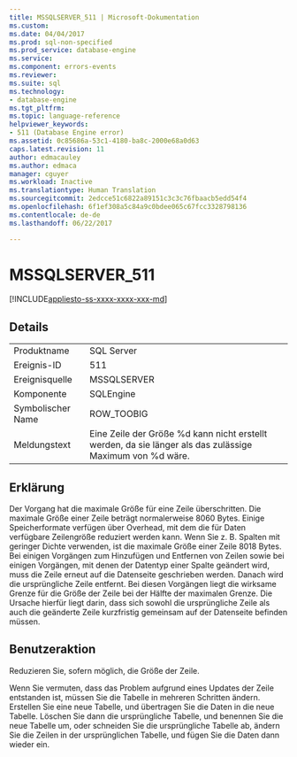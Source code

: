 ```yaml
---
title: MSSQLSERVER_511 | Microsoft-Dokumentation
ms.custom: 
ms.date: 04/04/2017
ms.prod: sql-non-specified
ms.prod_service: database-engine
ms.service: 
ms.component: errors-events
ms.reviewer: 
ms.suite: sql
ms.technology:
- database-engine
ms.tgt_pltfrm: 
ms.topic: language-reference
helpviewer_keywords:
- 511 (Database Engine error)
ms.assetid: 0c85686a-53c1-4180-ba8c-2000e68a0d63
caps.latest.revision: 11
author: edmacauley
ms.author: edmaca
manager: cguyer
ms.workload: Inactive
ms.translationtype: Human Translation
ms.sourcegitcommit: 2edcce51c6822a89151c3c3c76fbaacb5edd54f4
ms.openlocfilehash: 6f1ef308a5c84a9c0bdee065c67fcc3328798136
ms.contentlocale: de-de
ms.lasthandoff: 06/22/2017

---
```

# <a name="mssqlserver511"></a>MSSQLSERVER_511
[!INCLUDE[appliesto-ss-xxxx-xxxx-xxx-md](../../includes/appliesto-ss-xxxx-xxxx-xxx-md.md)]
  
## <a name="details"></a>Details  
  
|||  
|-|-|  
|Produktname|SQL Server|  
|Ereignis-ID|511|  
|Ereignisquelle|MSSQLSERVER|  
|Komponente|SQLEngine|  
|Symbolischer Name|ROW_TOOBIG|  
|Meldungstext|Eine Zeile der Größe %d kann nicht erstellt werden, da sie länger als das zulässige Maximum von %d wäre.|  
  
## <a name="explanation"></a>Erklärung  
Der Vorgang hat die maximale Größe für eine Zeile überschritten. Die maximale Größe einer Zeile beträgt normalerweise 8060 Bytes. Einige Speicherformate verfügen über Overhead, mit dem die für Daten verfügbare Zeilengröße reduziert werden kann. Wenn Sie z. B. Spalten mit geringer Dichte verwenden, ist die maximale Größe einer Zeile 8018 Bytes. Bei einigen Vorgängen zum Hinzufügen und Entfernen von Zeilen sowie bei einigen Vorgängen, mit denen der Datentyp einer Spalte geändert wird, muss die Zeile erneut auf die Datenseite geschrieben werden. Danach wird die ursprüngliche Zeile entfernt. Bei diesen Vorgängen liegt die wirksame Grenze für die Größe der Zeile bei der Hälfte der maximalen Grenze. Die Ursache hierfür liegt darin, dass sich sowohl die ursprüngliche Zeile als auch die geänderte Zeile kurzfristig gemeinsam auf der Datenseite befinden müssen.  
  
## <a name="user-action"></a>Benutzeraktion  
Reduzieren Sie, sofern möglich, die Größe der Zeile.  
  
Wenn Sie vermuten, dass das Problem aufgrund eines Updates der Zeile entstanden ist, müssen Sie die Tabelle in mehreren Schritten ändern. Erstellen Sie eine neue Tabelle, und übertragen Sie die Daten in die neue Tabelle. Löschen Sie dann die ursprüngliche Tabelle, und benennen Sie die neue Tabelle um, oder schneiden Sie die ursprüngliche Tabelle ab, ändern Sie die Zeilen in der ursprünglichen Tabelle, und fügen Sie die Daten dann wieder ein.  
  

